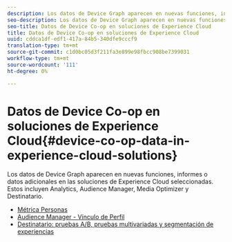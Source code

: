```yaml
---
description: Los datos de Device Graph aparecen en nuevas funciones, informes o datos adicionales en las soluciones de Experience Cloud seleccionadas. Estos incluyen Analytics, Audience Manager, Media Optimizer y Destinatario.
seo-description: Los datos de Device Graph aparecen en nuevas funciones, informes o datos adicionales en las soluciones de Experience Cloud seleccionadas. Estos incluyen Analytics, Audience Manager, Media Optimizer y Destinatario.
seo-title: Datos de Device Co-op en soluciones de Experience Cloud
title: Datos de Device Co-op en soluciones de Experience Cloud
uuid: cddca1df-edf1-417a-84b5-340dfe9cccf9
translation-type: tm+mt
source-git-commit: c1d0bc05d3f211fa3e899e98fbcc908be7399031
workflow-type: tm+mt
source-wordcount: '111'
ht-degree: 0%

---
```



# Datos de Device Co-op en soluciones de Experience Cloud{#device-co-op-data-in-experience-cloud-solutions}

Los datos de Device Graph aparecen en nuevas funciones, informes o datos adicionales en las soluciones de Experience Cloud seleccionadas. Estos incluyen Analytics, Audience Manager, Media Optimizer y Destinatario.

* [Métrica Personas](people.md)
* [Audience Manager - Vínculo de Perfil](proflie-link.md)
* [Destinatario: pruebas A/B, pruebas multivariadas y segmentación de experiencias](target.md)
